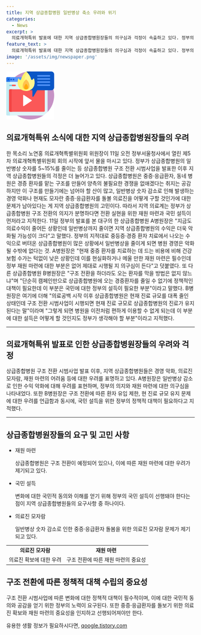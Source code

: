 ```yaml
---
title: 지역 상급종합병원 일반병상 축소 우려와 위기
categories:
  - News
excerpt: >
  의료개혁특위 발표에 대한 지역 상급종합병원장들의 의구심과 걱정이 속출하고 있다. 정부의 상급종합병원 구조 전환 시범사업 발표 이후, 상급종합병원은 중증·응급환자를 담당하고 동네 병원은 경증 환자를 맡는 구조를 만들어야 한다는 계획에 대해 우려가 늘어나고 있다. 지역 의료계는 정부의 의지가 분명하다면 재원 마련과 국민 설득이 우선되어야 한다고 지적하며, 상급종합병원의 수익 감소와 의료진 부족 문제에 대한 우려를 표명하고 있다. 이에 대한 정부의 구체적 대책과 국민 설득이 필요하다는 목소리가 나오고 있다.
feature_text: >
  의료개혁특위 발표에 대한 지역 상급종합병원장들의 의구심과 걱정이 속출하고 있다. 정부의 상급종합병원 구조 전환 시범사업 발표 이후, 상급종합병원은 중증·응급환자를 담당하고 동네 병원은 경증 환자를 맡는 구조를 만들어야 한다는 계획에 대해 우려가 늘어나고 있다. 지역 의료계는 정부의 의지가 분명하다면 재원 마련과 국민 설득이 우선되어야 한다고 지적하며, 상급종합병원의 수익 감소와 의료진 부족 문제에 대한 우려를 표명하고 있다. 이에 대한 정부의 구체적 대책과 국민 설득이 필요하다는 목소리가 나오고 있다.
image: '/assets/img/newspaper.png'
---
```


<p><img src="/assets/img/news.png" alt="rentncar 속보" /></p>

<h2 data-ke-size="size26">의료개혁특위 소식에 대한 지역 상급종합병원장들의 우려</h2>

<p data-ke-size="size16">한 목소리 노연홍 의료개혁특별위원회 위원장이 11일 오전 정부서울청사에서 열린 제5차 의료개혁특별위원회 회의 시작에 앞서 물을 마시고 있다. 정부가 상급종합병원의 일반병상 숫자를 5~15%를 줄이는 등 상급종합병원 구조 전환 시범사업을 발표한 이후 지역 상급종합병원들의 걱정은 더 늘어가고 있다. 상급종합병원은 중증·응급환자, 동네 병원은 경증 환자를 맡는 구조를 만들어 양측의 불필요한 경쟁을 없애겠다는 취지는 공감하지만 이 구조를 만들기에는 넘어야 할 산이 많고, 일반병상 숫자 감소로 인해 발생하는 경영 악화나 현재도 모자란 중증·응급환자를 돌볼 의료진을 어떻게 구할 것인가에 대한 문제가 남아있다는 게 지역 상급종합병원의 고민이다. 따라서 지역 의료계는 정부가 상급종합병원 구조 전환의 의지가 분명하다면 전환 실현을 위한 재원 마련과 국민 설득이 먼저라고 지적한다. 11일 정부의 발표를 본 대구의 한 상급종합병원 A병원장은 "지금도 의료수익이 줄어든 상황인데 일반병상까지 줄이면 지역 상급종합병원의 수익은 더욱 악화될 가능성이 크다"고 말했다. 정부의 지적대로 중등증·경증 환자 치료에서 나오는 수익으로 버텨온 상급종합병원이 많은 상황에서 일반병상을 줄이게 되면 병원 경영은 악화될 수밖에 없다는 것. A병원장은 "현재 중증 환자를 치료하는 데 드는 비용에 비해 건강보험 수가는 턱없이 낮은 상황인데 이를 현실화하거나 메울 만한 재원 마련은 필수인데 정부 재원 마련에 대한 부분은 없어 제대로 시행될 지 의구심이 든다"고 덧붙였다. 또 다른 상급종합병원 B병원장은 "구조 전환을 하더라도 오는 환자를 막을 방법은 없지 않느냐"며 "단순히 캠페인만으로 상급종합병원에 오는 경증환자를 줄일 수 없기에 정책적인 대책이 필요한데 이 부분은 국민에 대한 정부의 설득이 필요한 부분"이라고 말했다. B병원장은 여기에 더해 "의료공백 시작 이후 상급종합병원은 현재 진료 규모를 대폭 줄인 상태인데 구조 전환 시범사업이 시행되면 현재 진료 규모로 상급종합병원의 진료가 유지된다는 말"이라며 "그렇게 되면 병원을 이전처럼 편하게 이용할 수 없게 되는데 이 부분에 대한 설득은 어떻게 할 것인지도 정부가 생각해야 할 부분"이라고 지적했다.</p>

<hr>

<h2 data-ke-size="size26">의료개혁특위 발표로 인한 상급종합병원장들의 우려와 걱정</h2>

<p data-ke-size="size16">상급종합병원 구조 전환 시범사업 발표 이후, 지역 상급종합병원들은 경영 악화, 의료진 모자람, 재원 마련의 어려움 등에 대한 우려를 표명하고 있다. A병원장은 일반병상 감소로 인한 수익 악화에 대해 우려를 표현하며, 정부의 의지와 재원 마련에 대한 의구심을 나타내었다. 또한 B병원장은 구조 전환에 따른 환자 유입 제한, 현 진료 규모 유지 문제에 대한 우려를 언급함과 동시에, 국민 설득을 위한 정부의 정책적 대책이 필요하다고 지적했다.</p>

<hr>

<h2 data-ke-size="size26">상급종합병원장들의 요구 및 고민 사항</h2>

<ul>
    <li>재원 마련</li>
        <p data-ke-size="size16">상급종합병원은 구조 전환이 예정되어 있으나, 이에 따른 재원 마련에 대한 우려가 제기되고 있다.</p>
    <li>국민 설득</li>
        <p data-ke-size="size16">변화에 대한 국민적 동의와 이해를 얻기 위해 정부의 국민 설득이 선행돼야 한다는 점이 지역 상급종합병원들의 요구사항 중 하나이다.</p>
    <li>의료진 모자람</li>
        <p data-ke-size="size16">일반병상 숫자 감소로 인한 중증·응급환자 돌봄을 위한 의료진 모자람 문제가 제기되고 있다.</p>
</ul>

<table>
    <tr>
        <td style="text-align: center; height: 17px;"><b>의료진 모자람</b></td>
        <td style="text-align: center; height: 17px;"><b>재원 마련</b></td>
    </tr>
    <tr>
        <td style="text-align: center; height: 17px;">의료진 확보에 대한 우려</td>
        <td style="text-align: center; height: 17px;">구조 전환에 따른 재원 마련의 중요성</td>
    </tr>
</table>

<h2 data-ke-size="size26">구조 전환에 따른 정책적 대책 수립의 중요성</h2>

<p data-ke-size="size16">구조 전환 시범사업에 따른 변화에 대한 정책적 대책이 필수적이며, 이에 대한 국민적 동의와 공감을 얻기 위한 정부의 노력이 요구된다. 또한 중증·응급환자를 돌보기 위한 의료진 확보와 재원 마련의 중요성을 인지하고 선행되어져야만 한다.</p>
유용한 생활 정보가 필요하시다면, <a href="https://qoogle.tistory.com" rel="dofollow">qoogle.tistory.com</a>


